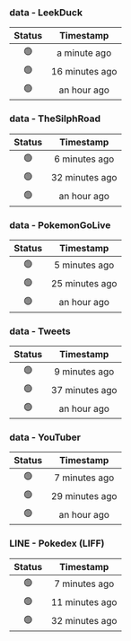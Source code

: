 ### data - LeekDuck
| Status | Timestamp |
|:------:|:---------:|
| 🟢 | a minute ago |
| 🟢 | 16 minutes ago |
| 🟢 | an hour ago |

### data - TheSilphRoad
| Status | Timestamp |
|:------:|:---------:|
| 🟢 | 6 minutes ago |
| 🟢 | 32 minutes ago |
| 🟢 | an hour ago |

### data - PokemonGoLive
| Status | Timestamp |
|:------:|:---------:|
| 🟢 | 5 minutes ago |
| 🟢 | 25 minutes ago |
| 🟢 | an hour ago |

### data - Tweets
| Status | Timestamp |
|:------:|:---------:|
| 🟢 | 9 minutes ago |
| 🟢 | 37 minutes ago |
| 🟢 | an hour ago |

### data - YouTuber
| Status | Timestamp |
|:------:|:---------:|
| 🟢 | 7 minutes ago |
| 🟢 | 29 minutes ago |
| 🟢 | an hour ago |

### LINE - Pokedex (LIFF)
| Status | Timestamp |
|:------:|:---------:|
| 🟢 | 7 minutes ago |
| 🟢 | 11 minutes ago |
| 🟢 | 32 minutes ago |

